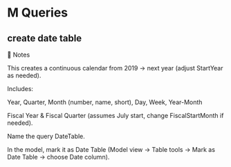 # M Queries

## create date table

📝 Notes

This creates a continuous calendar from 2019 → next year (adjust StartYear as needed).

Includes:

Year, Quarter, Month (number, name, short), Day, Week, Year-Month

Fiscal Year & Fiscal Quarter (assumes July start, change FiscalStartMonth if needed).

Name the query DateTable.

In the model, mark it as Date Table (Model view → Table tools → Mark as Date Table → choose Date column).
